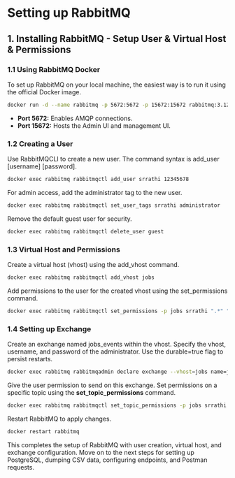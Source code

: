 # Setting up RabbitMQ
## 1. Installing RabbitMQ - Setup User & Virtual Host & Permissions

### **1.1 Using RabbitMQ Docker**
To set up RabbitMQ on your local machine, the easiest way is to run it using the official Docker image.

```bash
docker run -d --name rabbitmq -p 5672:5672 -p 15672:15672 rabbitmq:3.12-management
```

- **Port 5672:** Enables AMQP connections.
- **Port 15672:** Hosts the Admin UI and management UI.

### **1.2 Creating a User**
Use RabbitMQCLI to create a new user. The command syntax is add_user [username] [password].

```bash
docker exec rabbitmq rabbitmqctl add_user srrathi 12345678
```

For admin access, add the administrator tag to the new user.

```bash
docker exec rabbitmq rabbitmqctl set_user_tags srrathi administrator
```

Remove the default guest user for security.

```bash
docker exec rabbitmq rabbitmqctl delete_user guest
```

### **1.3 Virtual Host and Permissions**
Create a virtual host (vhost) using the add_vhost command.

```bash
docker exec rabbitmq rabbitmqctl add_vhost jobs
```

Add permissions to the user for the created vhost using the set_permissions command.

```bash
docker exec rabbitmq rabbitmqctl set_permissions -p jobs srrathi ".*" ".*" ".*"
```

### **1.4 Setting up Exchange**
Create an exchange named jobs_events within the vhost. Specify the vhost, username, and password of the administrator. Use the durable=true flag to persist restarts.

```bash
docker exec rabbitmq rabbitmqadmin declare exchange --vhost=jobs name=jobs_events type=topic -u srrathi -p 12345678 durable=true
```

Give the user permission to send on this exchange. Set permissions on a specific topic using the **set_topic_permissions** command.

```bash
docker exec rabbitmq rabbitmqctl set_topic_permissions -p jobs srrathi jobs_events "^jobs.*" "^jobs.*"

```

Restart RabbitMQ to apply changes.

```bash
docker restart rabbitmq
```

This completes the setup of RabbitMQ with user creation, virtual host, and exchange configuration. Move on to the next steps for setting up PostgreSQL, dumping CSV data, configuring endpoints, and Postman requests.